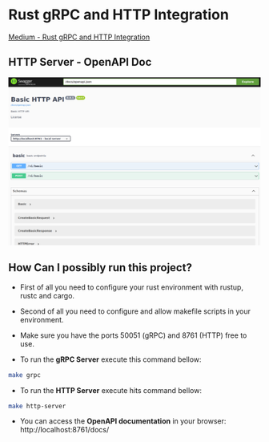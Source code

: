 # Rust gRPC and HTTP Integration

[Medium - Rust gRPC and HTTP Integration](https://ralvescosta.medium.com/grpc-and-http-integration-in-rust-3f18c2f9d94f)

## HTTP Server - OpenAPI Doc

<p align="center">
 <img src=".articles/pictures/1.png" alt="openapi" width=950 hight=350/> 
</p>


## How Can I possibly run this project?

- First of all you need to configure your rust environment with rustup, rustc and cargo.
- Second of all you need to configure and allow makefile scripts in your environment.
- Make sure you have the ports 50051 (gRPC) and 8761 (HTTP) free to use.

- To run the **gRPC Server** execute this command bellow:

```bash
make grpc
```

- To run the **HTTP Server** execute hits command bellow:

```bash
make http-server
```

- You can access the **OpenAPI documentation** in your browser: http://localhost:8761/docs/